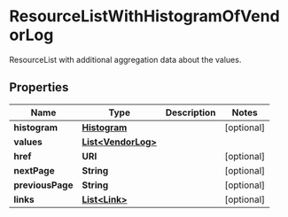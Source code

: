 

# ResourceListWithHistogramOfVendorLog

ResourceList with additional aggregation data about the values.

## Properties

| Name | Type | Description | Notes |
|------------ | ------------- | ------------- | -------------|
|**histogram** | [**Histogram**](Histogram.md) |  |  [optional] |
|**values** | [**List&lt;VendorLog&gt;**](VendorLog.md) |  |  |
|**href** | **URI** |  |  [optional] |
|**nextPage** | **String** |  |  [optional] |
|**previousPage** | **String** |  |  [optional] |
|**links** | [**List&lt;Link&gt;**](Link.md) |  |  [optional] |



